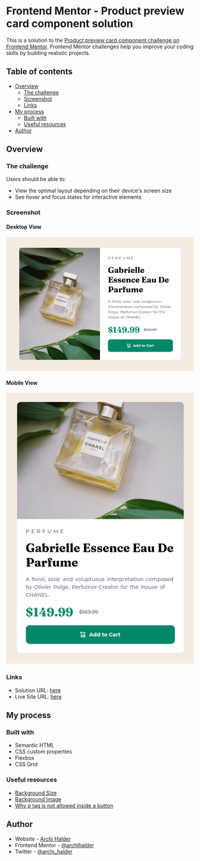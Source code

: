 # Frontend Mentor - Product preview card component solution

This is a solution to the [Product preview card component challenge on Frontend Mentor](https://www.frontendmentor.io/challenges/product-preview-card-component-GO7UmttRfa). Frontend Mentor challenges help you improve your coding skills by building realistic projects. 

## Table of contents

- [Overview](#overview)
  - [The challenge](#the-challenge)
  - [Screenshot](#screenshot)
  - [Links](#links)
- [My process](#my-process)
  - [Built with](#built-with)
  - [Useful resources](#useful-resources)
- [Author](#author)

## Overview

### The challenge

Users should be able to:

- View the optimal layout depending on their device's screen size
- See hover and focus states for interactive elements

### Screenshot

#### Desktop View
![](./images/desktop-ss.png)

#### Mobile View
![](./images/mobile-ss.png)


### Links

- Solution URL: [here](https://your-solution-url.com)
- Live Site URL: [here](https://your-live-site-url.com)

## My process

### Built with

- Semantic HTML
- CSS custom properties
- Flexbox
- CSS Grid

### Useful resources

- [Background Size](https://developer.mozilla.org/en-US/docs/Web/CSS/background-size)
- [Background Image](https://developer.mozilla.org/en-US/docs/Web/CSS/background-image)
- [Why p tag is not allowed inside a button](https://stackoverflow.com/questions/26002381/p-tag-in-button-tag-not-allowed)

## Author

- Website - [Archi Halder](https://archihalder.github.io/portfolio/)
- Frontend Mentor - [@archihalder](https://www.frontendmentor.io/profile/archihalder)
- Twitter - [@archi_halder](https://twitter.com/archi_halder)
